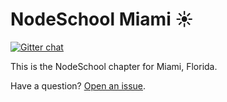 NodeSchool Miami :sunny:
========================

[![Gitter chat](https://badges.gitter.im/nodeschool/miami.png)](https://gitter.im/nodeschool/miami)

This is the NodeSchool chapter for Miami, Florida.

Have a question? [Open an issue](https://github.com/nodeschool/miami/issues).
